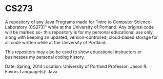 CS273
=====

A repository of any Java Programs made for "Intro to Computer Science- Laboratory (CS273)" while at the University of Portland. Any original code will be marked so- this repository is for my personal educational use only, along with keeping an updated, version-controlled, cloud-based storage for all code written while at the University of Portland.

This repository may also be used to show educational instructors or businesses my personal coding history.

Date: Spring, 2014
Location: University of Portland
Professor: Jason R. Favors
Language(s): Java

